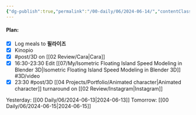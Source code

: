 ```yaml
---
{"dg-publish":true,"permalink":"/00-daily/06/2024-06-14/","contentClasses":"daily Friday page-white","noteIcon":"","created":"2025-01-21T01:20:16.060+10:00","updated":"2025-01-21T15:25:25.520+10:00"}
---
```


#### Plan:
- [x] Log meals to **필라이즈**
- [x] Kinopio
- [x] #post/3D on [[02 Review/Cara\|Cara]]
- [x] 16:30-23:30 Edit [[07/My/Isometric Floating Island Speed Modeling in Blender 3D\|Isometric Floating Island Speed Modeling in Blender 3D]]  #3D/video
- [x] 23:30 #post/3D [[04 Projects/Portfolio/Animated character\|Animated character]] turnaround on [[02 Review/Instagram\|Instagram]]

Yesterday: [[00 Daily/06/2024-06-13\|2024-06-13]]
Tomorrow: [[00 Daily/06/2024-06-15\|2024-06-15]]

